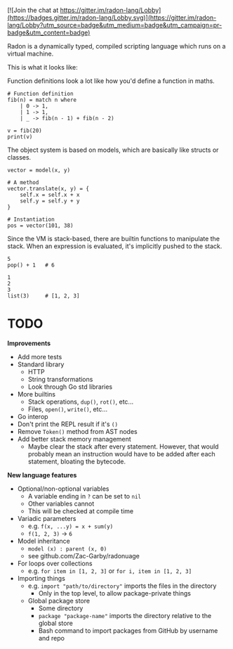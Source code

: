 [![Join the chat at https://gitter.im/radon-lang/Lobby](https://badges.gitter.im/radon-lang/Lobby.svg)](https://gitter.im/radon-lang/Lobby?utm_source=badge&utm_medium=badge&utm_campaign=pr-badge&utm_content=badge)

Radon is a dynamically typed, compiled scripting language which runs on a virtual
machine.

This is what it looks like:

Function definitions look a lot like how you'd define a function in maths.
```
# Function definition
fib(n) = match n where
    | 0 -> 1,
    | 1 -> 1,
    | _ -> fib(n - 1) + fib(n - 2)

v = fib(20)
print(v)
```

The object system is based on models, which are basically like structs or
classes.
```
vector = model(x, y)

# A method
vector.translate(x, y) = {
    self.x = self.x + x
    self.y = self.y + y
}

# Instantiation
pos = vector(101, 38)
```

Since the VM is stack-based, there are builtin functions to manipulate the stack.
When an expression is evaluated, it's implicitly pushed to the stack.
```
5
pop() + 1   # 6

1
2
3
list(3)     # [1, 2, 3]
```

# TODO

**Improvements**
 - Add more tests
 - Standard library
   - HTTP
   - String transformations
   - Look through Go std libraries
 - More builtins
   - Stack operations, `dup()`, `rot()`, etc...
   - Files, `open()`, `write()`, etc...
 - Go interop
 - Don't print the REPL result if it's `()`
 - Remove `Token()` method from AST nodes
 - Add better stack memory management
   - Maybe clear the stack after every statement. However, that would probably
     mean an instruction would have to be added after each statement, bloating
     the bytecode.

**New language features**
 - Optional/non-optional variables
   - A variable ending in `?` can be set to `nil`
   - Other variables cannot
   - This will be checked at compile time
 - Variadic parameters
   - e.g. `f(x, ...y) = x + sum(y)`
   - `f(1, 2, 3)` &rarr; `6`
 - Model inheritance
   - `model (x) : parent (x, 0)`
   - see github.com/Zac-Garby/radonuage
 - For loops over collections
   - e.g. `for item in [1, 2, 3]` or `for i, item in [1, 2, 3]`
 - Importing things
   - e.g. `import "path/to/directory"` imports the files in the directory
     - Only in the top level, to allow package-private things
   - Global package store
     - Some directory
     - `package "package-name"` imports the directory relative to the global store
     - Bash command to import packages from GitHub by username and repo
